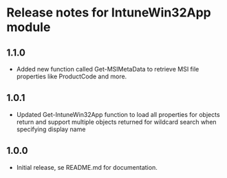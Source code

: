 # Release notes for IntuneWin32App module

## 1.1.0
- Added new function called Get-MSIMetaData to retrieve MSI file properties like ProductCode and more.

## 1.0.1
- Updated Get-IntuneWin32App function to load all properties for objects return and support multiple objects returned for wildcard search when specifying display name

## 1.0.0
- Initial release, se README.md for documentation.